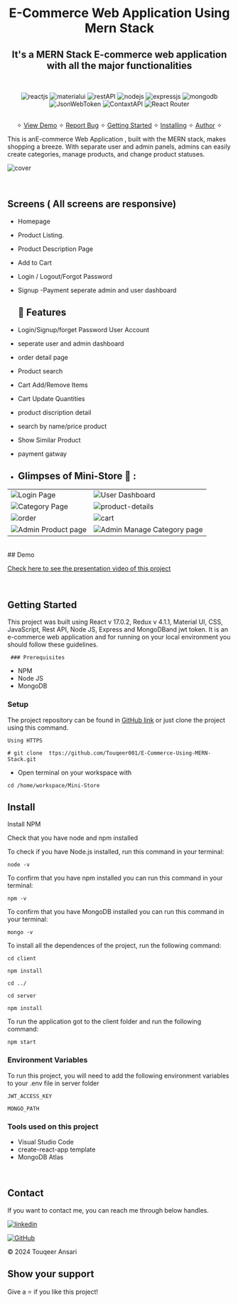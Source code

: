 <h1 align="center">E-Commerce Web Application Using Mern Stack</h1> 
<h2 align="center">It's a MERN Stack E-commerce web application with all the major functionalities</h2>
<br />
<p align="center">
    <img src="https://img.shields.io/badge/React_(17.0.2)-20232A?style=for-the-badge&logo=react&logoColor=61DAFB" alt="reactjs" />
    <img src="https://img.shields.io/badge/materialui%20UI-3bc7bd?style=for-the-badge&logo=materialui&logoColor=white" alt="materialui"/>
    <img src="https://img.shields.io/badge/Rest_API-02303A?style=for-the-badge&logo=react-router&logoColor=white" alt="restAPI"/>
    <img src="https://img.shields.io/badge/Node.js-339933?style=for-the-badge&logo=nodedotjs&logoColor=white" alt="nodejs" />
    <img src="https://img.shields.io/badge/Express.js-000000?style=for-the-badge&logo=express&logoColor=white" alt="expressjs"/>
    <img src="https://img.shields.io/badge/MongoDB-4EA94B?style=for-the-badge&logo=mongodb&logoColor=white" alt="mongodb"/>
     <img src="https://img.shields.io/badge/JWT-000000?style=for-the-badge&logo=JSON%20web%20tokens&logoColor=white" alt="JsonWebToken" />
     <img src="https://img.shields.io/badge/ContaxtAPI%20UI-3bc7bd?style=for-the-badge&logo=materialui&logoColor=white" alt="ContaxtAPI"/>
     <img src="https://img.shields.io/badge/React Router%20UI-3bc7bd?style=for-the-badge&logo=materialui&logoColor=white" alt="React Router"/>
    
</p>

<p align="center"> 
    <br />&#10023;
    <a href="#Demo">View Demo</a>   &#10023;  
    <a href="https://github.com/Touqeer001/E-Commerce-Using-MERN-Stack/issues">Report Bug</a> &#10023;
    <a href="#Getting-Started">Getting Started</a> &#10023; <a href="#Install">Installing</a> &#10023;    
    <a href="#Contact">Author</a> &#10023;
  </p>
This is anE-commerce Web Application , built with the MERN stack, makes shopping a breeze. With separate user and admin panels, admins can easily create categories, manage products, and change product statuses. 

![cover](https://github.com/Touqeer001/E-commerce-web-application-using-MERN-Stack/assets/126690073/16570134-69b0-4e4c-a46e-79a5cb8c4d6f)
 
  <br />
  
  ## Screens ( All screens are responsive)
   - Homepage
   - Product Listing.
   - Product Description Page
   - Add to Cart 
   - Login / Logout/Forgot Password
   - Signup
    -Payment
     seperate admin and user dashboard

     ## 🚀 Features
- Login/Signup/forget Password  User Account
- seperate user and admin dashboard
- order detail page
- Product search
- Cart Add/Remove Items
- Cart Update Quantities
- product discription detail
- search by name/price product
- Show Similar Product
- payment gatway

- ## Glimpses of Mini-Store 🙈 :


<table>
  <tr>
    <td><img src="https://github.com/Touqeer001/E-commerce-web-application-using-MERN-Stack/assets/126690073/0fd863eb-83d6-4a88-bc51-ca9dd2322264" alt="Login Page" /></td>
    <td><img src="https://github.com/Touqeer001/E-commerce-web-application-using-MERN-Stack/assets/126690073/725b89bd-b311-4b67-a71c-ff7103eb4251" alt="User Dashboard" /></td>
  </tr>
  <tr>
    <td><img src="https://github.com/Touqeer001/E-commerce-web-application-using-MERN-Stack/assets/126690073/7175c8e6-5f9e-43e7-9fd5-63d280c3b4e4" alt="Category Page" /></td>
    <td><img src="https://github.com/Touqeer001/E-commerce-web-application-using-MERN-Stack/assets/126690073/6adb1725-a6d5-47e7-b12e-842b767e63f7" alt="product-details" /></td>
  </tr>
  <tr>
    <td><img src="https://github.com/Touqeer001/E-commerce-web-application-using-MERN-Stack/assets/126690073/15cf26f9-72b6-4ce8-9e86-ab29384ef59a" alt="order" /></td>
    <td><img src="https://github.com/Touqeer001/E-commerce-web-application-using-MERN-Stack/assets/126690073/02cbae4e-4b2e-4016-9bf9-eccb4e8f459b" alt="cart" /></td>
  </tr>
  <tr>
    <td><img src="https://github.com/Touqeer001/E-commerce-web-application-using-MERN-Stack/assets/126690073/99d4ea5d-ca3d-406e-9b6d-84ea826f02b4" alt="Admin Product page" /></td>
    <td><img src="https://github.com/Touqeer001/E-commerce-web-application-using-MERN-Stack/assets/126690073/36eedc42-81a7-479a-827a-53230b11c130" alt="Admin Manage Category page" /></td>
  </tr>
</table>

<br />
## Demo

[Check here to see the presentation video of this project](https://github.com/Touqeer001/E-Commerce-Using-MERN-Stack.git)


<br/>


## Getting Started

This project was built using React v 17.0.2, Redux v 4.1.1, Material UI, CSS, JavaScript, Rest API, Node JS, Express and MongoDBand jwt token. It is an e-commerce web application and for running on your local environment you should follow these guidelines.

     ### Prerequisites

- NPM 
- Node JS
- MongoDB

### Setup


The project repository can be found in [GitHub link](ttps://github.com/Touqeer001/E-Commerce-Using-MERN-Stack.git) or just clone the project using this command. 


```
Using HTTPS

# git clone  ttps://github.com/Touqeer001/E-Commerce-Using-MERN-Stack.git
```

+ Open terminal on your workspace with

```
cd /home/workspace/Mini-Store
```


## Install

Install NPM

Check that you have node and npm installed

To check if you have Node.js installed, run this command in your terminal:


```
node -v
```

To confirm that you have npm installed you can run this command in your terminal:


```
npm -v
```

To confirm that you have MongoDB installed you can run this command in your terminal:


```
mongo -v
```


To install all the dependences of the project, run the following command:


```
cd client

npm install

cd ../

cd server

npm install
```


To run the application got to the client folder and run the following command:

```
npm start
```

### Environment Variables

To run this project, you will need to add the following environment variables to your .env file in server folder

`JWT_ACCESS_KEY`

`MONGO_PATH`


### Tools used on this project

- Visual Studio Code
- create-react-app template
- MongoDB Atlas

<br/>



## Contact

If you want to contact me, you can reach me through below handles.


[![linkedin](https://img.shields.io/badge/touqeer-0077B5?style=for-the-badge&logo=linkedin&logoColor=white)](https://www.linkedin.com/in/touqeer-ansari) 


[![GitHub](https://img.shields.io/badge/Touqeer001-20232A?style=for-the-badge&logo=Github&logoColor=white)](https://github.com/Touqeer001)

© 2024 Touqeer Ansari




## Show your support

Give a ⭐️ if you like this project!

